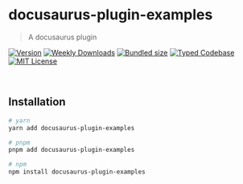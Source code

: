 # docusaurus-plugin-examples

> A docusaurus plugin

[![Version][version]][npm] [![Weekly Downloads][downloads-badge]][npm] [![Bundled size][size-badge]][size] [![Typed Codebase][typescript]](#) [![MIT License][license]](#)

[version]: https://flat.badgen.net/npm/v/docusaurus-plugin-examples
[npm]: https://npmjs.com/package/docusaurus-plugin-examples
[license]: https://flat.badgen.net/badge/license/MIT/purple
[size]: https://bundlephobia.com/result?p=docusaurus-plugin-examples
[size-badge]: https://flat.badgen.net/bundlephobia/minzip/docusaurus-plugin-examples
[typescript]: https://flat.badgen.net/badge/icon/TypeScript?icon=typescript&label
[downloads-badge]: https://badgen.net/npm/dw/docusaurus-plugin-examples/red?icon=npm

<br />

## Installation

```bash
# yarn
yarn add docusaurus-plugin-examples

# pnpm
pnpm add docusaurus-plugin-examples

# npm
npm install docusaurus-plugin-examples
```

<br />
